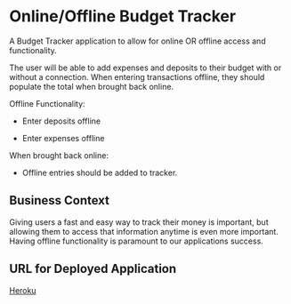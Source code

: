 # Online/Offline Budget Tracker

A Budget Tracker application to allow for online OR offline access and functionality.

The user will be able to add expenses and deposits to their budget with or without a connection. When entering transactions offline, they should populate the total when brought back online.

Offline Functionality:

  * Enter deposits offline

  * Enter expenses offline

When brought back online:

  * Offline entries should be added to tracker.

## Business Context

Giving users a fast and easy way to track their money is important, but allowing them to access that information anytime is even more important. Having offline functionality is paramount to our applications success.


## URL for Deployed Application

[Heroku](https://pure-dawn-69469.herokuapp.com/)




